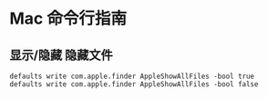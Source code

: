 # Mac 命令行指南

## 显示/隐藏 隐藏文件

    defaults write com.apple.finder AppleShowAllFiles -bool true
    defaults write com.apple.finder AppleShowAllFiles -bool false
